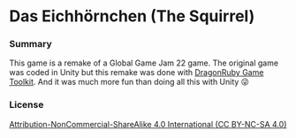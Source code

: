 # Das Eichhörnchen (The Squirrel)

### Summary
This game is a remake of a Global Game Jam 22 game.
The original game was coded in Unity but this remake was done with [DragonRuby Game Toolkit](https://dragonruby.org/toolkit/game). And it was much more fun than doing all this with Unity 😜

### License
[Attribution-NonCommercial-ShareAlike 4.0 International (CC BY-NC-SA 4.0)](https://creativecommons.org/licenses/by-nc-sa/4.0/)
